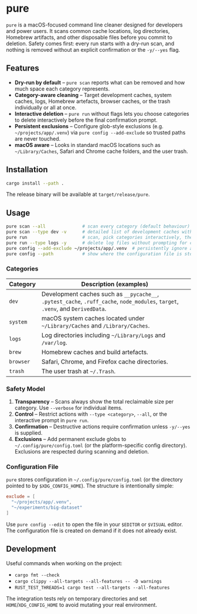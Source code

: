# pure

`pure` is a macOS-focused command line cleaner designed for developers and power users. It scans
common cache locations, log directories, Homebrew artifacts, and other disposable files before
you commit to deletion. Safety comes first: every run starts with a dry-run scan, and nothing is
removed without an explicit confirmation or the `-y/--yes` flag.

## Features

- **Dry-run by default** – `pure scan` reports what can be removed and how much space each
  category represents.
- **Category-aware cleaning** – Target development caches, system caches, logs, Homebrew
  artefacts, browser caches, or the trash individually or all at once.
- **Interactive deletion** – `pure run` without flags lets you choose categories to delete
  interactively before the final confirmation prompt.
- **Persistent exclusions** – Configure glob-style exclusions (e.g. `~/projects/app/.venv`) via
  `pure config --add-exclude` so trusted paths are never touched.
- **macOS aware** – Looks in standard macOS locations such as `~/Library/Caches`, Safari and
  Chrome cache folders, and the user trash.

## Installation

```bash
cargo install --path .
```

The release binary will be available at `target/release/pure`.

## Usage

```bash
pure scan --all              # scan every category (default behaviour)
pure scan --type dev -v      # detailed list of development caches within the current project
pure run                     # scan, pick categories interactively, then confirm before deleting
pure run --type logs -y      # delete log files without prompting for confirmation
pure config --add-exclude ~/projects/app/.venv  # persistently ignore a virtual environment
pure config --path           # show where the configuration file is stored
```

### Categories

| Category  | Description (examples) |
|-----------|------------------------|
| `dev`     | Development caches such as `__pycache__`, `.pytest_cache`, `.ruff_cache`, `node_modules`, `target`, `.venv`, and `DerivedData`. |
| `system`  | macOS system caches located under `~/Library/Caches` and `/Library/Caches`. |
| `logs`    | Log directories including `~/Library/Logs` and `/var/log`. |
| `brew`    | Homebrew caches and build artefacts. |
| `browser` | Safari, Chrome, and Firefox cache directories. |
| `trash`   | The user trash at `~/.Trash`. |

### Safety Model

1. **Transparency** – Scans always show the total reclaimable size per category. Use
   `--verbose` for individual items.
2. **Control** – Restrict actions with `--type <category>`, `--all`, or the interactive
   prompt in `pure run`.
3. **Confirmation** – Destructive actions require confirmation unless `-y/--yes` is supplied.
4. **Exclusions** – Add permanent exclude globs to `~/.config/pure/config.toml` (or the
   platform-specific config directory). Exclusions are respected during scanning and deletion.

### Configuration File

`pure` stores configuration in `~/.config/pure/config.toml` (or the directory pointed to by
`$XDG_CONFIG_HOME`). The structure is intentionally simple:

```toml
exclude = [
  "~/projects/app/.venv",
  "~/experiments/big-dataset"
]
```

Use `pure config --edit` to open the file in your `$EDITOR` or `$VISUAL` editor. The configuration
file is created on demand if it does not already exist.

## Development

Useful commands when working on the project:

- `cargo fmt --check`
- `cargo clippy --all-targets --all-features -- -D warnings`
- `RUST_TEST_THREADS=1 cargo test --all-targets --all-features`

The integration tests rely on temporary directories and set `HOME`/`XDG_CONFIG_HOME` to avoid
mutating your real environment.

